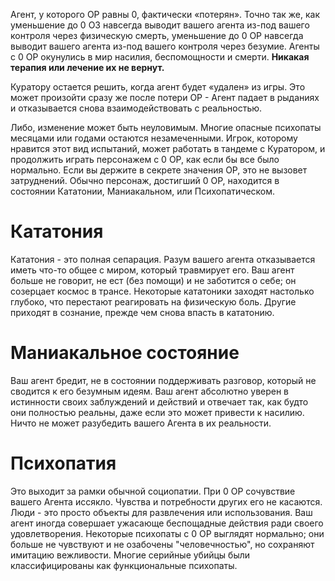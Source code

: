 Агент, у которого ОР равны 0, фактически «потерян». Точно так же, как уменьшение до 0 ОЗ навсегда выводит вашего агента из-под вашего контроля через физическую смерть, уменьшение до 0 ОР навсегда выводит вашего агента из-под вашего контроля через безумие. Агенты с 0 ОР окунулись в мир насилия, беспомощности и смерти. **Никакая терапия или лечение их не вернут.**

Куратору остается решить, когда агент будет «удален» из игры. Это может произойти сразу же после потери ОР - Агент падает в рыданиях и отказывается снова взаимодействовать с реальностью.

Либо, изменение может быть неуловимым. Многие опасные психопаты месяцами или годами остаются незамеченными. Игрок, которому нравится этот вид испытаний, может работать в тандеме с Куратором, и продолжить играть персонажем с 0 ОР, как если бы все было нормально. Если вы держите в секрете значения ОР, это не вызовет затруднений. Обычно персонаж, достигший 0 ОР, находится в состоянии Кататонии, Маниакальном, или Психопатическом.

# Кататония

Кататония - это полная сепарация. Разум вашего агента отказывается иметь что-то общее с миром, который травмирует его. Ваш агент больше не говорит, не ест (без помощи) и не заботится о себе; он созерцает космос в трансе. Некоторые кататоники заходят настолько глубоко, что перестают реагировать на физическую боль. Другие приходят в сознание, прежде чем снова впасть в кататонию.

# Маниакальное состояние

Ваш агент бредит, не в состоянии поддерживать разговор, который не сводится к его безумным идеям. Ваш агент абсолютно уверен в истинности своих заблуждений и действий и отвечает так, как будто они полностью реальны, даже если это может привести к насилию. Ничто не может разубедить вашего Агента в их реальности.

# Психопатия

Это выходит за рамки обычной социопатии. При 0 ОР сочувствие вашего Агента иссякло. Чувства и потребности других его не касаются. Люди - это просто объекты для развлечения или использования. Ваш агент иногда совершает ужасающе беспощадные действия ради своего удовлетворения. Некоторые психопаты с 0 ОР выглядят нормально; они больше не чувствуют и не озабочены "человечностью", но сохраняют имитацию вежливости. Многие серийные убийцы были классифицированы как функциональные психопаты.